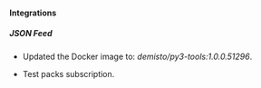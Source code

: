 
#### Integrations

##### JSON Feed
- Updated the Docker image to: *demisto/py3-tools:1.0.0.51296*.

- Test packs subscription.
